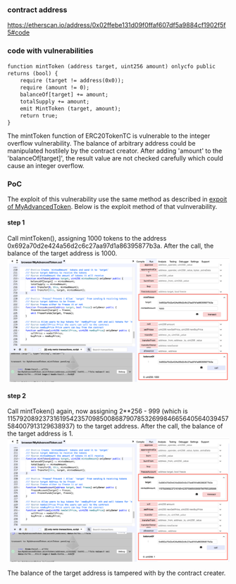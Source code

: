 ### contract address
https://etherscan.io/address/0x02ffebe131d09f0ffaf607df5a9884cf1902f5f5#code

### code with vulnerabilities
```
function mintToken (address target, uint256 amount) onlycfo public returns (bool) {
    require (target != address(0x0));
    require (amount != 0);
    balanceOf[target] += amount;
    totalSupply += amount;
    emit MintToken (target, amount);
    return true;
}
```

The mintToken function of ERC20TokenTC is vulnerable to the integer overflow vulnerability. The balance of arbitrary address could be manipulated hostilely by the contract creator. After adding 'amount' to the 'balanceOf[target]', the result value are not checked carefully which could cause an integer overflow.

### PoC

The exploit of this vulnerability use the same method as described in [expoit of MyAdvancedToken](https://github.com/neo1100/ethereum_smart_contracts/tree/master/0x02dc6487991227a5cd580f88e6c32f560649d03d_MyAdvancedToken). Below is the exploit method of that vulnverability.

#### step 1
Call mintToken(), assigning 1000 tokens to the address 0x692a70d2e424a56d2c6c27aa97d1a86395877b3a. After the call, the balance of the target address is 1000.</br>
![integer_overflow_1_1.png](png/integer_overflow_1_1.png "integer_overflow_1_1.png")

#### step 2
Call mintToken() again, now assigning 2**256 - 999 (which is 115792089237316195423570985008687907853269984665640564039457584007913129638937) to the target address. After the call, the balance of the target address is 1.</br>
![integer_overflow_1_2.png](png/integer_overflow_1_2.png "integer_overflow_1_2.png")

The balance of the target address is tampered with by the contract creater.
